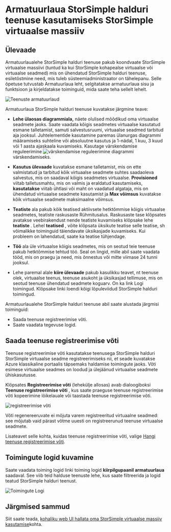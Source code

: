 <properties 
   pageTitle="StorSimple halduri teenuse armatuurlaua - virtuaalse massiiv | Microsoft Azure'i"
   description="Armatuurlaua StorSimple halduri teenuse kirjeldatakse ja selgitatakse, kuidas selle abil oma StorSimple virtuaalse massiiv seisundi jälgimine."
   services="storsimple"
   documentationCenter=""
   authors="alkohli"
   manager="carmonm"
   editor="" />
<tags 
   ms.service="storsimple"
   ms.devlang="na"
   ms.topic="article"
   ms.tgt_pltfrm="na"
   ms.workload="na"
   ms.date="04/07/2016"
   ms.author="alkohli" />

# <a name="use-the-storsimple-manager-service-dashboard-for-the-storsimple-virtual-array"></a>Armatuurlaua StorSimple halduri teenuse kasutamiseks StorSimple virtuaalse massiiv

## <a name="overview"></a>Ülevaade

Armatuurlaualehe StorSimple halduri teenuse pakub koondvaate StorSimple virtuaalse massiivi (tuntud ka kui StorSimple kohapealse virtuaalse või virtuaalse seadmed) mis on ühendatud StorSimple halduri teenuse, esiletõstmine need, mis tuleb süsteemiadministraator on tähelepanu. Selle õpetuse tutvustab Armatuurlaua leht, selgitatakse armatuurlaua sisu ja funktsioon ja kirjeldatakse toiminguid, mida saate teha sellelt lehelt.

![Teenuste armatuurlaud](./media/storsimple-ova-service-dashboard/dashboard1.png)

Armatuurlaua StorSimple halduri teenuse kuvatakse järgmine teave:

- **Lehe ülaosas diagrammiala,** näete olulised mõõdikud oma virtuaalse seadmete jaoks. Saate vaadata kõigis seadmetes virtuaalse kasutatud esmane talletamist, samuti salvestusruumi, virtuaalse seadmed tarbitud aja jooksul. Juhtelementide kasutamine paremas ülanurgas diagrammi määramiseks suhteline või absoluutne kasutus ja 1-nädal, 1 kuu, 3 kuud või 1 aasta ajaskaala kuvamiseks. Kasutage värskendamise reguleerimine ![värskendamise reguleerimine](./media/storsimple-ova-service-dashboard/refresh-control.png) diagrammi värskendamiseks.

- **Kasutus ülevaade** kuvatakse esmane talletamist, mis on ette valmistatud ja tarbitud kõik virtuaalse seadmete suhtes saadaoleva salvestus, mis on saadaval kõigis seadmetes virtuaalse. **Provisioned** viitab talletusmahtu, mis on valmis ja eraldatud kasutamiseks, **kasutatakse** viitab ühtlasi või maht on vaadatud algataja, mis on ühendatud virtuaalse seadmete kasutamist ja **Max võimsus** kuvatakse kõik virtuaalse seadmete maksimaalne võimsus.

- **Teatiste** ala pakub kõik teatised aktiivsete hetktõmmise kõigis virtuaalse seadmetes, teatiste raskusaste Rühmitusalus. Raskusaste tase klõpsates avatakse veebirakendust nende teatiste kuvamiseks klõpsake lehe **teatiste** . Lehel **teatised** , võite klõpsata üksikute teatise selle teatise, sh võimalikke toiminguid täiendavate üksikasjade kuvamiseks. Kui probleem on lahendatud, saate ka teatise tühjendage.

- **Töö** ala üle virtuaalse kõigis seadmetes, mis on seotud teie teenuse pakub hetktõmmise tehtud töö. Seal on lingid, mille abil saate vaadata tööd, mis on praegu ja need, mis õnnestus või mitte viimase 24 tunni jooksul. 

- Lehe paremal alale **kiire ülevaade** pakub kasulikku teavet, nt teenuse olek, virtuaalse teenus, teenuse asukoht ja üksikasjad tellimuse, mis on seotud teenuse ühendatud seadmete koguarv. On ka link Logi toimingud. Klõpsake linki loendi kõigi lõpuleviidud StorSimple halduri toimingud. 

Armatuurlaualehe StorSimple halduri teenuse abil saate alustada järgmisi toiminguid:

- Saada teenuse registreerimise võti.
- Saate vaadata tegevuse logid.

## <a name="get-the-service-registration-key"></a>Saada teenuse registreerimise võti

Teenuse registreerimise võti kasutatakse teenusega StorSimple halduri StorSimple virtuaalse seadme registreerimiseks nii, et seade kuvatakse Azure klassikaline portaalis täpsemaks haldamise toimingute jaoks. Võti esimese virtuaalse seadmes on loodud ja ülejäänud virtuaalse seadmete ühiskasutusse. 

Klõpsates **Registreerimise võti** (lehekülje allosas) avab dialoogiboksi **Teenuse registreerimise võti** , kus saate praeguse teenuse registreerimise võti kopeerimine lõikelauale või taastada teenuse registreerimise võti.

![registreerimise võti](./media/storsimple-ova-service-dashboard/service-dashboard3.png)

Võti regenereeruvate ei mõjuta varem registreeritud virtuaalne seadmed: see mõjutab vaid pärast võtme uuesti on registreerunud teenuse virtuaalse seadmete.

Lisateavet selle kohta, kuidas teenuse registreerimise võti, valige [Hangi teenuse registreerimise võti](storsimple-ova-manage-service.md#get-the-service-registration-key).

## <a name="view-the-operations-logs"></a>Toimingute logid kuvamine

Saate vaadata toiming logid linki toiming logid **kiirpilgupaanil armatuurlaua** saadaval. See viib teid halduse teenuste lehe, kus saate filtreerida ja logid teatud StorSimple halduri teenust.

![Toimingute Logi](./media/storsimple-ova-service-dashboard/ops-log.png)

## <a name="next-steps"></a>Järgmised sammud

Siit saate teada, [kohaliku web UI hallata oma StorSimple virtuaalse massiiv kasutamise](storsimple-ova-web-ui-admin.md)kohta.